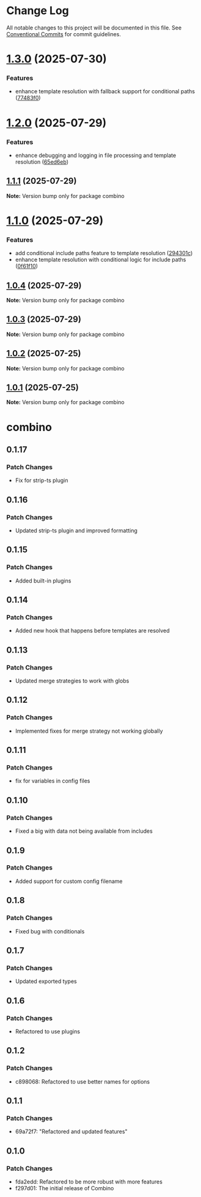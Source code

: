 # Change Log

All notable changes to this project will be documented in this file.
See [Conventional Commits](https://conventionalcommits.org) for commit guidelines.

# [1.3.0](https://github.com/gavinmcfarland/combino/compare/v1.2.0...v1.3.0) (2025-07-30)

### Features

- enhance template resolution with fallback support for conditional paths ([77483f0](https://github.com/gavinmcfarland/combino/commit/77483f0933f659415a30eb5303c060022d8a710a))

# [1.2.0](https://github.com/gavinmcfarland/combino/compare/v1.1.1...v1.2.0) (2025-07-29)

### Features

- enhance debugging and logging in file processing and template resolution ([65ed6eb](https://github.com/gavinmcfarland/combino/commit/65ed6eb91ec693429a0e81685c0ec03ff557a8db))

## [1.1.1](https://github.com/gavinmcfarland/combino/compare/v1.1.0...v1.1.1) (2025-07-29)

**Note:** Version bump only for package combino

# [1.1.0](https://github.com/gavinmcfarland/combino/compare/v1.0.4...v1.1.0) (2025-07-29)

### Features

- add conditional include paths feature to template resolution ([294301c](https://github.com/gavinmcfarland/combino/commit/294301cf142d602643f29ae6a21db3f6c6e89615))
- enhance template resolution with conditional logic for include paths ([0f61f10](https://github.com/gavinmcfarland/combino/commit/0f61f10b97b0e66e04607c41affbbde37fc5027e))

## [1.0.4](https://github.com/gavinmcfarland/combino/compare/v1.0.3...v1.0.4) (2025-07-29)

**Note:** Version bump only for package combino

## [1.0.3](https://github.com/gavinmcfarland/combino/compare/v1.0.2...v1.0.3) (2025-07-29)

**Note:** Version bump only for package combino

## [1.0.2](https://github.com/gavinmcfarland/combino/compare/v1.0.1...v1.0.2) (2025-07-25)

**Note:** Version bump only for package combino

## [1.0.1](https://github.com/gavinmcfarland/combino/compare/v0.1.14...v1.0.1) (2025-07-25)

**Note:** Version bump only for package combino

# combino

## 0.1.17

### Patch Changes

- Fix for strip-ts plugin

## 0.1.16

### Patch Changes

- Updated strip-ts plugin and improved formatting

## 0.1.15

### Patch Changes

- Added built-in plugins

## 0.1.14

### Patch Changes

- Added new hook that happens before templates are resolved

## 0.1.13

### Patch Changes

- Updated merge strategies to work with globs

## 0.1.12

### Patch Changes

- Implemented fixes for merge strategy not working globally

## 0.1.11

### Patch Changes

- fix for variables in config files

## 0.1.10

### Patch Changes

- Fixed a big with data not being available from includes

## 0.1.9

### Patch Changes

- Added support for custom config filename

## 0.1.8

### Patch Changes

- Fixed bug with conditionals

## 0.1.7

### Patch Changes

- Updated exported types

## 0.1.6

### Patch Changes

- Refactored to use plugins

## 0.1.2

### Patch Changes

- c898068: Refactored to use better names for options

## 0.1.1

### Patch Changes

- 69a72f7: "Refactored and updated features"

## 0.1.0

### Patch Changes

- fda2edd: Refactored to be more robust with more features
- f297d01: The initial release of Combino
